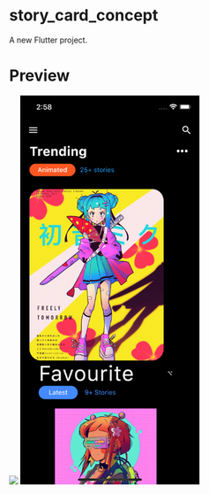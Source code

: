 # story_card_concept

A new Flutter project.

# Preview
<img src="preview/image.png" width="425"/> 
<img src="preview.png" width="325"/> 